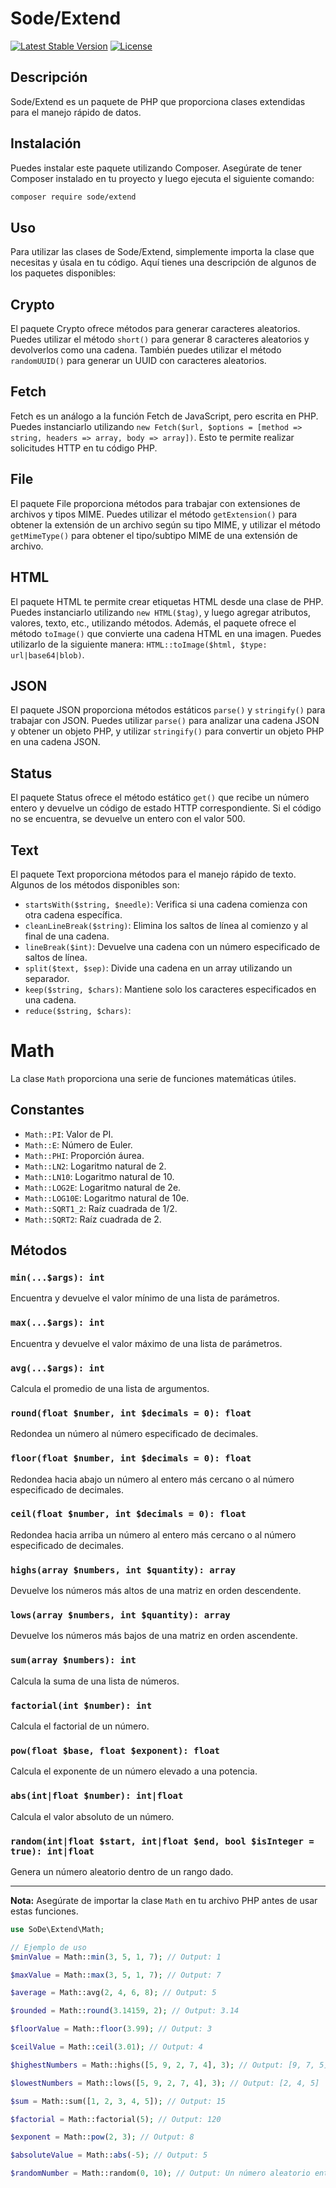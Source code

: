 # Sode/Extend

[![Latest Stable Version](https://poser.pugx.org/sode/extend/v)](//packagist.org/packages/sode/extend)
[![License](https://poser.pugx.org/sode/extend/license)](//packagist.org/packages/sode/extend)

## Descripción

Sode/Extend es un paquete de PHP que proporciona clases extendidas para el manejo rápido de datos.

## Instalación

Puedes instalar este paquete utilizando Composer. Asegúrate de tener Composer instalado en tu proyecto y luego ejecuta el siguiente comando:

```bash
composer require sode/extend
```

## Uso

Para utilizar las clases de Sode/Extend, simplemente importa la clase que necesitas y úsala en tu código. Aquí tienes una descripción de algunos de los paquetes disponibles:

## Crypto

El paquete Crypto ofrece métodos para generar caracteres aleatorios. Puedes utilizar el método `short()` para generar 8 caracteres aleatorios y devolverlos como una cadena. También puedes utilizar el método `randomUUID()` para generar un UUID con caracteres aleatorios.

## Fetch

Fetch es un análogo a la función Fetch de JavaScript, pero escrita en PHP. Puedes instanciarlo utilizando `new Fetch($url, $options = [method => string, headers => array, body => array])`. Esto te permite realizar solicitudes HTTP en tu código PHP.

## File

El paquete File proporciona métodos para trabajar con extensiones de archivos y tipos MIME. Puedes utilizar el método `getExtension()` para obtener la extensión de un archivo según su tipo MIME, y utilizar el método `getMimeType()` para obtener el tipo/subtipo MIME de una extensión de archivo.

## HTML

El paquete HTML te permite crear etiquetas HTML desde una clase de PHP. Puedes instanciarlo utilizando `new HTML($tag)`, y luego agregar atributos, valores, texto, etc., utilizando métodos. Además, el paquete ofrece el método `toImage()` que convierte una cadena HTML en una imagen. Puedes utilizarlo de la siguiente manera: `HTML::toImage($html, $type: url|base64|blob)`.

## JSON

El paquete JSON proporciona métodos estáticos `parse()` y `stringify()` para trabajar con JSON. Puedes utilizar `parse()` para analizar una cadena JSON y obtener un objeto PHP, y utilizar `stringify()` para convertir un objeto PHP en una cadena JSON.

## Status

El paquete Status ofrece el método estático `get()` que recibe un número entero y devuelve un código de estado HTTP correspondiente. Si el código no se encuentra, se devuelve un entero con el valor 500.

## Text

El paquete Text proporciona métodos para el manejo rápido de texto. Algunos de los métodos disponibles son:

- `startsWith($string, $needle)`: Verifica si una cadena comienza con otra cadena específica.
- `cleanLineBreak($string)`: Elimina los saltos de línea al comienzo y al final de una cadena.
- `lineBreak($int)`: Devuelve una cadena con un número especificado de saltos de línea.
- `split($text, $sep)`: Divide una cadena en un array utilizando un separador.
- `keep($string, $chars)`: Mantiene solo los caracteres especificados en una cadena.
- `reduce($string, $chars)`:

# Math

La clase `Math` proporciona una serie de funciones matemáticas útiles.

## Constantes

- `Math::PI`: Valor de PI.
- `Math::E`: Número de Euler.
- `Math::PHI`: Proporción áurea.
- `Math::LN2`: Logaritmo natural de 2.
- `Math::LN10`: Logaritmo natural de 10.
- `Math::LOG2E`: Logaritmo natural de 2e.
- `Math::LOG10E`: Logaritmo natural de 10e.
- `Math::SQRT1_2`: Raíz cuadrada de 1/2.
- `Math::SQRT2`: Raíz cuadrada de 2.

## Métodos

### `min(...$args): int`

Encuentra y devuelve el valor mínimo de una lista de parámetros.

### `max(...$args): int`

Encuentra y devuelve el valor máximo de una lista de parámetros.

### `avg(...$args): int`

Calcula el promedio de una lista de argumentos.

### `round(float $number, int $decimals = 0): float`

Redondea un número al número especificado de decimales.

### `floor(float $number, int $decimals = 0): float`

Redondea hacia abajo un número al entero más cercano o al número especificado de decimales.

### `ceil(float $number, int $decimals = 0): float`

Redondea hacia arriba un número al entero más cercano o al número especificado de decimales.

### `highs(array $numbers, int $quantity): array`

Devuelve los números más altos de una matriz en orden descendente.

### `lows(array $numbers, int $quantity): array`

Devuelve los números más bajos de una matriz en orden ascendente.

### `sum(array $numbers): int`

Calcula la suma de una lista de números.

### `factorial(int $number): int`

Calcula el factorial de un número.

### `pow(float $base, float $exponent): float`

Calcula el exponente de un número elevado a una potencia.

### `abs(int|float $number): int|float`

Calcula el valor absoluto de un número.

### `random(int|float $start, int|float $end, bool $isInteger = true): int|float`

Genera un número aleatorio dentro de un rango dado.

---

**Nota:** Asegúrate de importar la clase `Math` en tu archivo PHP antes de usar estas funciones.

```php
use SoDe\Extend\Math;

// Ejemplo de uso
$minValue = Math::min(3, 5, 1, 7); // Output: 1

$maxValue = Math::max(3, 5, 1, 7); // Output: 7

$average = Math::avg(2, 4, 6, 8); // Output: 5

$rounded = Math::round(3.14159, 2); // Output: 3.14

$floorValue = Math::floor(3.99); // Output: 3

$ceilValue = Math::ceil(3.01); // Output: 4

$highestNumbers = Math::highs([5, 9, 2, 7, 4], 3); // Output: [9, 7, 5]

$lowestNumbers = Math::lows([5, 9, 2, 7, 4], 3); // Output: [2, 4, 5]

$sum = Math::sum([1, 2, 3, 4, 5]); // Output: 15

$factorial = Math::factorial(5); // Output: 120

$exponent = Math::pow(2, 3); // Output: 8

$absoluteValue = Math::abs(-5); // Output: 5

$randomNumber = Math::random(0, 10); // Output: Un número aleatorio entre 0 y 10
```